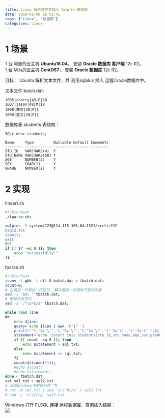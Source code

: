 ```yaml
---
title: Linux 解析文件并插入 Oracle 数据库
date: 2019-01-08 16:02:41
tags: ["Linux", "数据库"]
categories: Linux
---
```


# 1 场景

1 台 阿里的云主机 **Ubuntu16.04**， 安装 **Oracle 数据库 客户端** 12c R2。  
1 台 华为的云主机 **CentOS7**， 安装 **Oracle 数据库** 12c R2。  

目标： Ubuntu 解析文本文件，并 利用sqlplus 插入 远程Oracle数据库中。   

文本文件 batch.dat:  
```
1005|cherry|48|F|18
1007|jason|48|M|18
1008|嘉宣|20|F|1
1008|嘉文|20|F|1
```
数据库表 students 表结构：  
```
SQL> desc students;

Name     Type         Nullable Default Comments
-------- ------------ -------- ------- --------
STU_ID   VARCHAR2(4)  Y                         
STU_NAME VARCHAR2(50) Y                         
AGE      NUMBER(3)    Y                         
SEX      CHAR(1)      Y                         
GRADE    NUMBER(2)    Y                         
```

# 2 实现
tinsert.sh  
```sh
#!/bin/bash
./tparse.sh;

sqlplus -S system/123@114.115.165.64:1521/orcl<<EOF
@sql2.txt
commit;
exit
EOF
if [[ $? -eq 0 ]]; then
    echo "successfully!"
fi
```

tparse.sh  
```sh
#!/bin/bash
iconv -f gbk -t utf-8 batch.dat > tbatch.dat;
count=0;
# 在最后一行添加一行空行, 解决最后一行读取不到的问题
sed -i '$a\ ' tbatch.dat;
# 删除所有空行
sed -i '/^\s*$/d' tbatch.dat;

while read line
do
    echo $line;
    query=`echo $line | awk -F"|" '{
    printf("'\''%s'\'','\''%s'\'','\''%s'\'','\''%s'\'','\''%s'\''",$1,$2,$3,$4,$5);}'`;
    statement=`echo "insert into students(stu_id,stu_name,age,sex,grade) values($query);"`;
    if [[ count -eq 0 ]]; then
        echo $statement > sql.txt;
    else
        echo $statement >> sql.txt;
    fi  
    count=$((count+1));
    #echo $count;
    #echo $statement;
done < tbatch.dat
cat sql.txt > sql2.txt
# 去除Windows中的换行符 ^M
# cat -A sql.txt | sed 's/\^M//g' > sql2.txt
# sed -i 's/\$//g' sql2.txt
```

Windows 打开 PLSQL 连接 远程数据库，查询插入结果：  
![](https://mitre.oss-cn-hangzhou.aliyuncs.com/blog-2018-12/2019-01-08_162224.png)  

